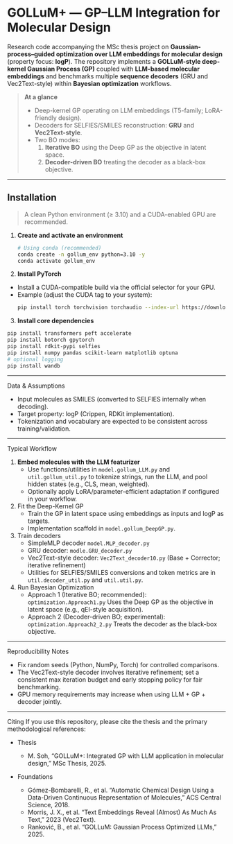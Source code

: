 # GOLLuM+ — GP–LLM Integration for Molecular Design

Research code accompanying the MSc thesis project on **Gaussian-process–guided optimization over LLM embeddings for molecular design** (property focus: **logP**). The repository implements a **GOLLuM-style deep-kernel Gaussian Process (GP)** coupled with **LLM-based molecular embeddings** and benchmarks multiple **sequence decoders** (GRU and Vec2Text-style) within **Bayesian optimization** workflows.

> **At a glance**
> - Deep-kernel GP operating on LLM embeddings (T5-family; LoRA-friendly design).
> - Decoders for SELFIES/SMILES reconstruction: **GRU** and **Vec2Text-style**.
> - Two BO modes:
>   1) **Iterative BO** using the Deep GP as the objective in latent space.
>   2) **Decoder-driven BO** treating the decoder as a black-box objective.

---

## Installation

> A clean Python environment (≥ 3.10) and a CUDA-enabled GPU are recommended.

1. **Create and activate an environment**
   ```bash
   # Using conda (recommended)
   conda create -n gollum_env python=3.10 -y
   conda activate gollum_env

2. **Install PyTorch**
- Install a CUDA-compatible build via the official selector for your GPU.
- Example (adjust the CUDA tag to your system):
  ```bash
  pip install torch torchvision torchaudio --index-url https://download.pytorch.org/whl/cu118
  
3. **Install core dependencies**
  ```bash
  pip install transformers peft accelerate
  pip install botorch gpytorch
  pip install rdkit-pypi selfies
  pip install numpy pandas scikit-learn matplotlib optuna
  # optional logging
  pip install wandb
  ```

---

Data & Assumptions
- Input molecules as SMILES (converted to SELFIES internally when decoding).
- Target property: logP (Crippen, RDKit implementation).
- Tokenization and vocabulary are expected to be consistent across training/validation.

---

Typical Workflow
1. **Embed molecules with the LLM featurizer**
    - Use functions/utilities in `model.gollum_LLM.py` and `util.gollum_util.py` to tokenize strings, run the LLM, and pool hidden states (e.g., CLS, mean, weighted).
    - Optionally apply LoRA/parameter-efficient adaptation if configured in your workflow.
2. Fit the Deep-Kernel GP
    - Train the GP in latent space using embeddings as inputs and logP as targets.
    - Implementation scaffold in `model.gollum_DeepGP.py`.
3. Train decoders
    - SimpleMLP decoder `model.MLP_decoder.py`
    - GRU decoder: `modle.GRU_decoder.py`
    - Vec2Text-style decoder: `Vec2Text_decoder10.py` (Base + Corrector; iterative refinement)
    - Utilities for SELFIES/SMILES conversions and token metrics are in `util.decoder_util.py` and `util.util.py`.
5. Run Bayesian Optimization
    - Approach 1 (Iterative BO; recommended): `optimization.Approach1.py`
      Uses the Deep GP as the objective in latent space (e.g., qEI-style acquisition).
    - Approach 2 (Decoder-driven BO; experimental): `optimization.Approach2_2.py`
      Treats the decoder as the black-box objective.

---

Reproducibility Notes
- Fix random seeds (Python, NumPy, Torch) for controlled comparisons.
- The Vec2Text-style decoder involves iterative refinement; set a consistent max iteration budget and early stopping policy for fair benchmarking.
- GPU memory requirements may increase when using LLM + GP + decoder jointly.

---

Citing
If you use this repository, please cite the thesis and the primary methodological references:

- Thesis
  - M. Soh, “GOLLuM+: Integrated GP with LLM application in molecular design,” MSc Thesis, 2025.

- Foundations
  - Gómez-Bombarelli, R., et al. “Automatic Chemical Design Using a Data-Driven Continuous Representation of Molecules,” ACS Central Science, 2018.
  - Morris, J. X., et al. “Text Embeddings Reveal (Almost) As Much As Text,” 2023 (Vec2Text).
  - Ranković, B., et al. “GOLLuM: Gaussian Process Optimized LLMs,” 2025.
